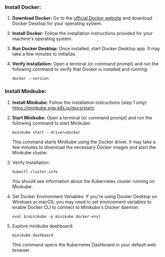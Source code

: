 ### Install Docker:

1. **Download Docker:**
   Go to the [official Docker website](https://www.docker.com/products/docker-desktop) and download Docker Desktop for your operating system.

2. **Install Docker:**
   Follow the installation instructions provided for your machine's operating system.

3. **Run Docker Desktop:**
   Once installed, start Docker Desktop app. It may take a few minutes to initialize.

4. **Verify Installation:**
   Open a terminal (or command prompt) and run the following command to verify that Docker is installed and running:
   ```
   docker --version
   ```


### Install Minikube:

1. **Install Minikube:**
   Follow the installation instructions (step 1 only)
   https://minikube.sigs.k8s.io/docs/start/

2. **Start Minikube:**
   Open a terminal (or command prompt) and run the following command to start Minikube:
   ```
   minikube start --driver=docker
   ```
   This command starts Minikube using the Docker driver. It may take a few minutes to download the necessary Docker images and start the Minikube cluster.

3. Verify Installation:
   ```
   kubectl cluster-info
   ```
   You should see information about the Kubernetes cluster running on Minikube.

4. Set Docker Environment Variables:
   If you're using Docker Desktop on Windows or macOS, you may need to set environment variables to enable Docker CLI to connect to Minikube's Docker daemon.
   ```
   eval $(minikube -p minikube docker-env)
   ```

5. Explore minikube dashboard:
   ```
   minikube dashboard
   ```
   This command opens the Kubernetes Dashboard in your default web browser.
